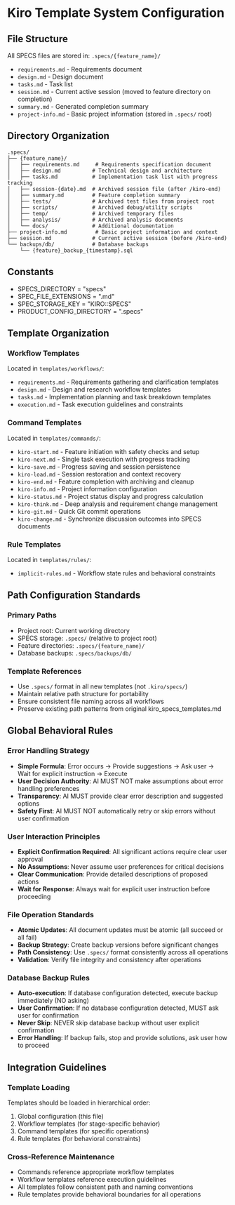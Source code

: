 # Kiro Template System Configuration

## File Structure
All SPECS files are stored in: `.specs/{feature_name}/`
- `requirements.md` - Requirements document
- `design.md` - Design document  
- `tasks.md` - Task list
- `session.md` - Current active session (moved to feature directory on completion)
- `summary.md` - Generated completion summary
- `project-info.md` - Basic project information (stored in `.specs/` root)

## Directory Organization
```
.specs/
├── {feature_name}/
│   ├── requirements.md     # Requirements specification document
│   ├── design.md          # Technical design and architecture
│   ├── tasks.md           # Implementation task list with progress tracking
│   ├── session-{date}.md  # Archived session file (after /kiro-end)
│   ├── summary.md         # Feature completion summary
│   ├── tests/             # Archived test files from project root
│   ├── scripts/           # Archived debug/utility scripts
│   ├── temp/              # Archived temporary files
│   ├── analysis/          # Archived analysis documents
│   └── docs/              # Additional documentation
├── project-info.md         # Basic project information and context
├── session.md             # Current active session (before /kiro-end)
└── backups/db/            # Database backups
    └── {feature}_backup_{timestamp}.sql
```

## Constants
- SPECS_DIRECTORY = "specs"
- SPEC_FILE_EXTENSIONS = ".md"
- SPEC_STORAGE_KEY = "KIRO::SPECS"
- PRODUCT_CONFIG_DIRECTORY = ".specs"

## Template Organization
### Workflow Templates
Located in `templates/workflows/`:
- `requirements.md` - Requirements gathering and clarification templates
- `design.md` - Design and research workflow templates
- `tasks.md` - Implementation planning and task breakdown templates
- `execution.md` - Task execution guidelines and constraints

### Command Templates  
Located in `templates/commands/`:
- `kiro-start.md` - Feature initiation with safety checks and setup
- `kiro-next.md` - Single task execution with progress tracking
- `kiro-save.md` - Progress saving and session persistence
- `kiro-load.md` - Session restoration and context recovery
- `kiro-end.md` - Feature completion with archiving and cleanup
- `kiro-info.md` - Project information configuration
- `kiro-status.md` - Project status display and progress calculation
- `kiro-think.md` - Deep analysis and requirement change management
- `kiro-git.md` - Quick Git commit operations
- `kiro-change.md` - Synchronize discussion outcomes into SPECS documents

### Rule Templates
Located in `templates/rules/`:
- `implicit-rules.md` - Workflow state rules and behavioral constraints

## Path Configuration Standards
### Primary Paths
- Project root: Current working directory
- SPECS storage: `.specs/` (relative to project root)
- Feature directories: `.specs/{feature_name}/`
- Database backups: `.specs/backups/db/`

### Template References
- Use `.specs/` format in all new templates (not `.kiro/specs/`)
- Maintain relative path structure for portability
- Ensure consistent file naming across all workflows
- Preserve existing path patterns from original kiro_specs_templates.md

## Global Behavioral Rules

### Error Handling Strategy
- **Simple Formula**: Error occurs → Provide suggestions → Ask user → Wait for explicit instruction → Execute
- **User Decision Authority**: AI MUST NOT make assumptions about error handling preferences
- **Transparency**: AI MUST provide clear error description and suggested options
- **Safety First**: AI MUST NOT automatically retry or skip errors without user confirmation

### User Interaction Principles
- **Explicit Confirmation Required**: All significant actions require clear user approval
- **No Assumptions**: Never assume user preferences for critical decisions
- **Clear Communication**: Provide detailed descriptions of proposed actions
- **Wait for Response**: Always wait for explicit user instruction before proceeding

### File Operation Standards
- **Atomic Updates**: All document updates must be atomic (all succeed or all fail)
- **Backup Strategy**: Create backup versions before significant changes
- **Path Consistency**: Use `.specs/` format consistently across all operations
- **Validation**: Verify file integrity and consistency after operations

### Database Backup Rules
- **Auto-execution**: If database configuration detected, execute backup immediately (NO asking)
- **User Confirmation**: If no database configuration detected, MUST ask user for confirmation
- **Never Skip**: NEVER skip database backup without user explicit confirmation
- **Error Handling**: If backup fails, stop and provide solutions, ask user how to proceed

## Integration Guidelines
### Template Loading
Templates should be loaded in hierarchical order:
1. Global configuration (this file)
2. Workflow templates (for stage-specific behavior)
3. Command templates (for specific operations)
4. Rule templates (for behavioral constraints)

### Cross-Reference Maintenance
- Commands reference appropriate workflow templates
- Workflow templates reference execution guidelines
- All templates follow consistent path and naming conventions
- Rule templates provide behavioral boundaries for all operations